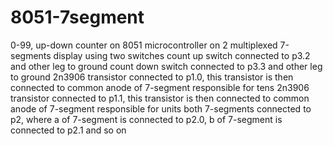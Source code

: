 # 8051-7segment
0-99, up-down counter on 8051 microcontroller on 2 multiplexed 7-segments display using two switches
count up switch connected to p3.2 and other leg to ground
count down switch connected to p3.3 and other leg to ground
2n3906 transistor connected to p1.0, this transistor is then connected to common anode of 7-segment responsible for tens
2n3906 transistor connected to p1.1, this transistor is then connected to common anode of 7-segment responsible for units
both 7-segments connected to p2, where a of 7-segment is connected to p2.0, b of 7-segment is connected to p2.1 and so on
